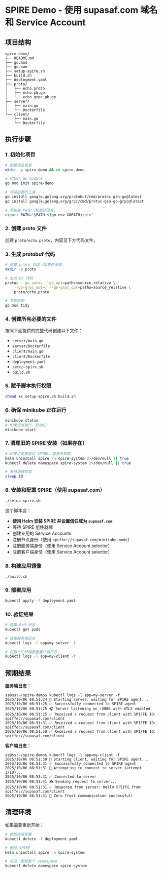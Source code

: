 # SPIRE Demo - 使用 supasaf.com 域名和 Service Account

## 项目结构
```
spire-demo/
├── README.md
├── go.mod
├── go.sum
├── setup-spire.sh
├── build.sh
├── deployment.yaml
├── proto/
│   ├── echo.proto
│   ├── echo.pb.go
│   └── echo_grpc.pb.go
├── server/
│   ├── main.go
│   └── Dockerfile
└── client/
    ├── main.go
    └── Dockerfile
```

## 执行步骤

### 1. 初始化项目
```bash
# 创建项目目录
mkdir -p spire-demo && cd spire-demo

# 初始化 Go module
go mod init spire-demo

# 安装必要的工具
go install google.golang.org/protobuf/cmd/protoc-gen-go@latest
go install google.golang.org/grpc/cmd/protoc-gen-go-grpc@latest

# 添加到 PATH（如果还没有）
export PATH="$PATH:$(go env GOPATH)/bin"
```

### 2. 创建 proto 文件
创建 `proto/echo.proto`，内容见下方代码文件。

### 3. 生成 protobuf 代码
```bash
# 创建 proto 目录（如果还没有）
mkdir -p proto

# 生成 Go 代码
protoc --go_out=. --go_opt=paths=source_relative \
    --go-grpc_out=. --go-grpc_opt=paths=source_relative \
    proto/echo.proto

# 下载依赖
go mod tidy
```

### 4. 创建所有必要的文件
按照下面提供的完整代码创建以下文件：
- `server/main.go`
- `server/Dockerfile`
- `client/main.go`
- `client/Dockerfile`
- `deployment.yaml`
- `setup-spire.sh`
- `build.sh`

### 5. 赋予脚本执行权限
```bash
chmod +x setup-spire.sh build.sh
```

### 6. 确保 minikube 正在运行
```bash
minikube status
# 如果没有运行，启动它
minikube start
```

### 7. 清理旧的 SPIRE 安装（如果存在）
```bash
# 如果之前安装过 SPIRE，需要先卸载
helm uninstall spire -n spire-system 2>/dev/null || true
kubectl delete namespace spire-system 2>/dev/null || true

# 等待清理完成
sleep 10
```

### 8. 安装和配置 SPIRE（使用 supasaf.com）
```bash
./setup-spire.sh
```

这个脚本会：
- **使用 Helm 安装 SPIRE 并设置信任域为 `supasaf.com`**
- 等待 SPIRE 组件就绪
- 创建专用的 Service Accounts
- 注册节点身份（使用 `spiffe://supasaf.com/minikube-node`）
- 注册服务端身份（使用 Service Account selector）
- 注册客户端身份（使用 Service Account selector）

### 8. 构建应用镜像
```bash
./build.sh
```

### 9. 部署应用
```bash
kubectl apply -f deployment.yaml
```

### 10. 验证结果
```bash
# 查看 Pod 状态
kubectl get pods

# 查看服务端日志
kubectl logs -l app=my-server -f

# 在另一个终端查看客户端日志
kubectl logs -l app=my-client -f
```

## 预期结果

**服务端日志：**
```
ss@ss:~/spire-demo$ kubectl logs -l app=my-server -f
2025/10/06 08:51:24 🚀 Starting server, waiting for SPIRE agent...
2025/10/06 08:51:25 ✅ Successfully connected to SPIRE agent
2025/10/06 08:51:25 🎧 Server listening on :8080 with mTLS enabled
2025/10/06 08:51:25 ✅ Received a request from client with SPIFFE ID: spiffe://supasaf.com/client
2025/10/06 08:51:31 ✅ Received a request from client with SPIFFE ID: spiffe://supasaf.com/client
2025/10/06 08:51:50 ✅ Received a request from client with SPIFFE ID: spiffe://supasaf.com/client
```

**客户端日志：**
```
ss@ss:~/spire-demo$ kubectl logs -l app=my-client -f
2025/10/06 08:51:30 🚀 Starting client, waiting for SPIRE agent...
2025/10/06 08:51:31 ✅ Successfully connected to SPIRE agent
2025/10/06 08:51:31 🔄 Attempting to connect to server (attempt 1/10)...
2025/10/06 08:51:31 ✅ Connected to server
2025/10/06 08:51:31 📤 Sending request to server...
2025/10/06 08:51:31 ✅ Response from server: Hello SPIFFE from spiffe://supasaf.com/client
2025/10/06 08:51:31 🎉 Zero Trust communication successful!
```

## 清理环境

如果需要重新开始：
```bash
# 删除应用部署
kubectl delete -f deployment.yaml

# 删除 SPIRE
helm uninstall spire -n spire-system

# 可选：删除整个 namespace
kubectl delete namespace spire-system
```
